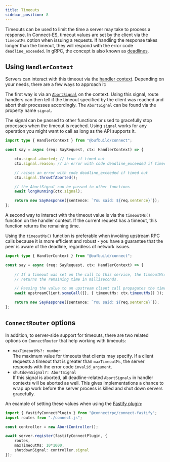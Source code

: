 ```yaml
---
title: Timeouts
sidebar_position: 8
---
```


Timeouts can be used to limit the time a server may take to process a response.
In Connect-ES, timeout values are set by the client via the `timeoutMs` option 
when issuing a requests. If handling the response takes longer than the timeout, 
they will respond with the error code `deadline_exceeded`. In gRPC, the concept 
is also known as [deadlines](https://grpc.io/docs/guides/deadlines/).

## Using `HandlerContext`

Servers can interact with this timeout via the [handler context](https://connectrpc.com/docs/node/implementing-services#context).
Depending on your needs, there are a few ways to approach it:

The first way is via an [`AbortSignal`](https://developer.mozilla.org/en-US/docs/Web/API/AbortSignal) 
on the context. Using this signal, route handlers can then tell if the timeout specified 
by the client was reached and abort their processes accordingly. The `AbortSignal` can be found
via the property name `signal`.

The signal can be passed to other functions or used to gracefully stop processes when the timeout is reached.
Using `signal` works for any operation you might want to call as long as the API supports it. 

```ts
import type { HandlerContext } from "@bufbuild/connect";

const say = async (req: SayRequest, ctx: HandlerContext) => {

    ctx.signal.aborted; // true if timed out
    ctx.signal.reason; // an error with code deadline_exceeded if timed out

    // raises an error with code deadline_exceeded if timed out
    ctx.signal.throwIfAborted();

    // the AbortSignal can be passed to other functions
    await longRunning(ctx.signal);

    return new SayResponse({sentence: `You said: ${req.sentence}`});
};
```

A second way to interact with the timeout value is via the `timeoutMs()` function 
on the handler context. If the current request has a timeout, this function 
returns the remaining time.

Using the `timeoutMs()` function is preferable when invoking upstream RPC calls 
because it is more efficient and robust - you have a guarantee that the peer is 
aware of the deadline, regardless of network issues.

```ts
import type { HandlerContext } from "@bufbuild/connect";

const say = async (req: SayRequest, ctx: HandlerContext) => {
  
    // If a timeout was set on the call to this service, the timeoutMs() method 
    // returns the remaining time in milliseconds. 

    // Passing the value to an upstream client call propagates the timeout.
    await upstreamClient.someCall({}, { timeoutMs: ctx.timeoutMs() });

    return new SayResponse({sentence: `You said: ${req.sentence}`});
};
```

## `ConnectRouter` options

In addition, to server-side support for timeouts, there are two related options on `ConnectRouter`
that help working with timeouts:

- `maxTimeoutMs?: number`<br/>
  The maximum value for timeouts that clients may specify.
  If a client requests a timeout that is greater than `maxTimeoutMs`,
  the server responds with the error code `invalid_argument`.
- `shutdownSignal?: AbortSignal`<br/>
  If this signal is aborted, all deadline-related `AbortSignals` in handler contexts
  will be aborted as well. This gives implementations a chance to wrap up
  work before the server process is killed and shut down servers gracefully.

An example of setting these values when using the [Fastify plugin](http://localhost:3001/docs/node/server-plugins#fastify):

```ts
import { fastifyConnectPlugin } from "@connectrpc/connect-fastify";
import routes from "./connect.js";

const controller = new AbortController();

await server.register(fastifyConnectPlugin, { 
    routes, 
    maxTimeoutMs: 10*1000,
    shutdownSignal: controller.signal
});
```
